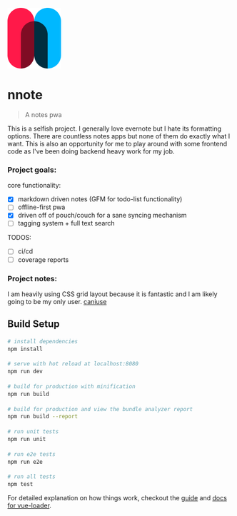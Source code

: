 ![nnote logo](https://raw.githubusercontent.com/bees/nnote/master/nnote.png)

# nnote

> A notes pwa

This is a selfish project. I generally love evernote but I hate its formatting
options. There are countless notes apps but none of them do exactly what I
want. This is also an opportunity for me to play around with some frontend code
as I've been doing backend heavy work for my job.

### Project goals:
core functionality:
- [x] markdown driven notes (GFM for todo-list functionality)
- [ ] offline-first pwa
- [x] driven off of pouch/couch for a sane syncing mechanism
- [ ] tagging system + full text search

TODOS:
- [ ] ci/cd
- [ ] coverage reports

### Project notes: 
I am heavily using CSS grid layout because it is fantastic and I
am likely going to be my only user.
[caniuse](http://caniuse.com/css-grid/embed)

## Build Setup

``` bash
# install dependencies
npm install

# serve with hot reload at localhost:8080
npm run dev

# build for production with minification
npm run build

# build for production and view the bundle analyzer report
npm run build --report

# run unit tests
npm run unit

# run e2e tests
npm run e2e

# run all tests
npm test
```

For detailed explanation on how things work, checkout the [guide](http://vuejs-templates.github.io/webpack/) and [docs for vue-loader](http://vuejs.github.io/vue-loader).
